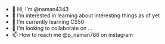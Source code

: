 - 👋 Hi, I’m @naman4343
- 👀 I’m interested in learning about interesting things as of yet
- 🌱 I’m currently learning CS50
- 💞️ I’m looking to collaborate on ...
- 📫 How to reach me @p_naman786 on instagram
<!---
naman4343/naman4343 is a ✨ special ✨ repository because its `README.md` (this file) appears on your GitHub profile.
You can click the Preview link to take a look at your changes.
--->
